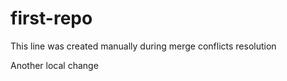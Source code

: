 # first-repo

This line was created manually during merge conflicts resolution

Another local change
